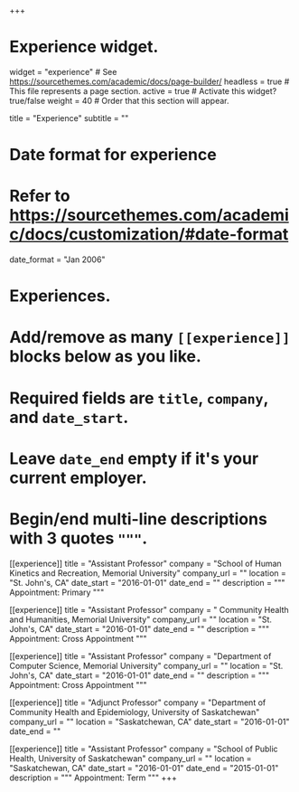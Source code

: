 +++
# Experience widget.
widget = "experience"  # See https://sourcethemes.com/academic/docs/page-builder/
headless = true  # This file represents a page section.
active = true  # Activate this widget? true/false
weight = 40  # Order that this section will appear.

title = "Experience"
subtitle = ""

# Date format for experience
#   Refer to https://sourcethemes.com/academic/docs/customization/#date-format
date_format = "Jan 2006"

# Experiences.
#   Add/remove as many `[[experience]]` blocks below as you like.
#   Required fields are `title`, `company`, and `date_start`.
#   Leave `date_end` empty if it's your current employer.
#   Begin/end multi-line descriptions with 3 quotes `"""`.

[[experience]]
  title = "Assistant Professor"
  company = "School of Human Kinetics and Recreation, Memorial University"
  company_url = ""
  location = "St. John's, CA"
  date_start = "2016-01-01"
  date_end = ""
  description = """ Appointment: Primary """

[[experience]]
  title = "Assistant Professor"
  company = " Community Health and Humanities, Memorial University"
  company_url = ""
  location = "St. John's, CA"
  date_start = "2016-01-01"
  date_end = ""
  description = """ Appointment: Cross Appointment """

[[experience]]
  title = "Assistant Professor"
  company = "Department of Computer Science, Memorial University"
  company_url = ""
  location = "St. John's, CA"
  date_start = "2016-01-01"
  date_end = ""
  description = """ Appointment: Cross Appointment """

[[experience]]
  title = "Adjunct Professor"
  company = "Department of Community Health and Epidemiology, University of Saskatchewan"
  company_url = ""
  location = "Saskatchewan, CA"
  date_start = "2016-01-01"
  date_end = ""

[[experience]]
  title = "Assistant Professor"
  company = "School of Public Health, University of Saskatchewan"
  company_url = ""
  location = "Saskatchewan, CA"
  date_start = "2016-01-01"
  date_end = "2015-01-01"
  description = """ Appointment: Term """
+++
